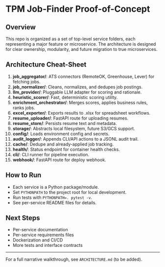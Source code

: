 
# TPM Job-Finder Proof-of-Concept

## Overview
This repo is organized as a set of top-level service folders, each representing a major feature or microservice. The architecture is designed for clear ownership, modularity, and future migration to true microservices.

## Architecture Cheat-Sheet

1. **job_aggregator/**: ATS connectors (RemoteOK, Greenhouse, Lever) for fetching jobs.
2. **job_normalizer/**: Cleans, normalizes, and dedupes job postings.
3. **llm_provider/**: Pluggable LLM adapter for scoring and rationale.
4. **heuristic_scorer/**: Fast, deterministic scoring utility.
5. **enrichment_orchestrator/**: Merges scores, applies business rules, ranks jobs.
6. **excel_exporter/**: Exports results to .xlsx for spreadsheet workflows.
7. **resume_uploader/**: FastAPI route for uploading resumes.
8. **resume_store/**: Persists resume text and metadata.
9. **storage/**: Abstracts local filesystem, future S3/GCS support.
10. **config/**: Loads environment config and secrets.
11. **audit_logger/**: Appends CLI/API actions to a JSONL audit trail.
12. **cache/**: Dedupe and already-applied job tracking.
13. **health/**: Status endpoint for container health checks.
14. **cli/**: CLI runner for pipeline execution.
15. **webhook/**: FastAPI route for deploy webhook.

## How to Run
- Each service is a Python package/module.
- Set `PYTHONPATH` to the project root for local development.
- Run tests with `PYTHONPATH=. pytest -v`.
- See per-service README files for details.

## Next Steps
- Per-service documentation
- Per-service requirements files
- Dockerization and CI/CD
- More tests and interface contracts

---
For a full narrative walkthrough, see `ARCHITECTURE.md` (to be added).
